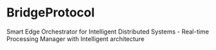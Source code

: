 # BridgeProtocol
Smart Edge Orchestrator for Intelligent Distributed Systems - Real-time Processing Manager with Intelligent architecture
